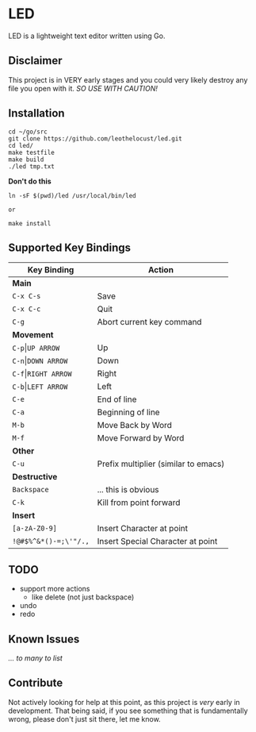 # LED
LED is a lightweight text editor written using Go.

## Disclaimer
This project is in VERY early stages and you could very likely destroy any file you open with it. _SO USE WITH CAUTION!_

## Installation
    cd ~/go/src
    git clone https://github.com/leothelocust/led.git
    cd led/
    make testfile
    make build
    ./led tmp.txt

**Don't do this**
    
    ln -sF $(pwd)/led /usr/local/bin/led

    or

    make install

## Supported Key Bindings

|Key Binding|Action|
|---|---|
| **Main** | |
|`C-x C-s` | Save |
|`C-x C-c` | Quit |
|`C-g` | Abort current key command |
| **Movement** | |
|`C-p`\|`UP ARROW` | Up |
|`C-n`\|`DOWN ARROW` | Down |
|`C-f`\|`RIGHT ARROW` | Right |
|`C-b`\|`LEFT ARROW` | Left |
|`C-e` | End of line |
|`C-a` | Beginning of line |
|`M-b` | Move Back by Word |
|`M-f` | Move Forward by Word |
| **Other** | |
|`C-u` | Prefix multiplier (similar to emacs) |
| **Destructive** | |
|`Backspace`| ... this is obvious |
|`C-k`| Kill from point forward |
| **Insert** | |
|`[a-zA-Z0-9]`| Insert Character at point |
|`!@#$%^&*()-=;\'"/.,`| Insert Special Character at point |



## TODO
* support more actions
  * like delete (not just backspace)
* undo
* redo

## Known Issues
_... to many to list_

## Contribute
Not actively looking for help at this point, as this project is _very_ early in development.  That being said, if you see something that is fundamentally wrong, please don't just sit there, let me know.
